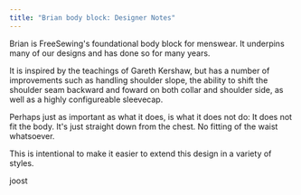 ```yaml
---
title: "Brian body block: Designer Notes"
---
```


Brian is FreeSewing's foundational body block for menswear.
It underpins many of our designs and has done so for many years.

It is inspired by the teachings of Gareth Kershaw, but has a number of
improvements such as handling shoulder slope, the ability to shift the shoulder
seam backward and foward on both collar and shoulder side, as well as a highly
configureable sleevecap.

Perhaps just as important as what it does, is what it does not do: It does not
fit the body. It's just straight down from the chest. No fitting of the waist
whatsoever. 

This is intentional to make it easier to extend this design in a variety of
styles.

joost
